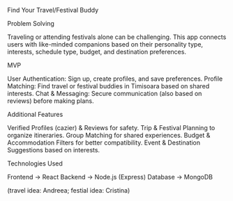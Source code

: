 Find Your Travel/Festival Buddy


Problem Solving

Traveling or attending festivals alone can be challenging. This app connects users with like-minded companions based on their personality type, interests,
schedule type, budget, and destination preferences.


MVP

User Authentication: Sign up, create profiles, and save preferences.
Profile Matching: Find travel or festival buddies in Timisoara based on shared interests.
Chat & Messaging: Secure communication (also based on reviews) before making plans.


Additional Features

Verified Profiles (cazier) & Reviews for safety.
Trip & Festival Planning to organize itineraries.
Group Matching for shared experiences.
Budget & Accommodation Filters for better compatibility.
Event & Destination Suggestions based on interests.


Technologies Used

Frontend → React
Backend → Node.js (Express)
Database → MongoDB

(travel idea: Andreea; festial idea: Cristina)